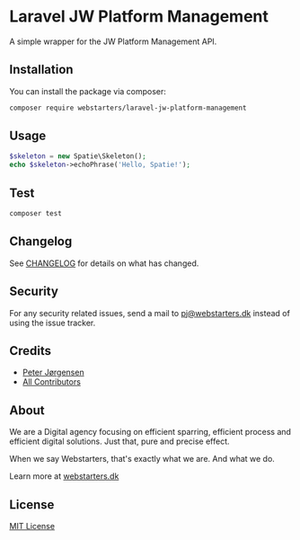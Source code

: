 # Laravel JW Platform Management

A simple wrapper for the JW Platform Management API.

## Installation

You can install the package via composer:

```bash
composer require webstarters/laravel-jw-platform-management
```

## Usage

``` php
$skeleton = new Spatie\Skeleton();
echo $skeleton->echoPhrase('Hello, Spatie!');
```

## Test

``` bash
composer test
```

## Changelog

See [CHANGELOG](CHANGELOG.md) for details on what has changed.

## Security

For any security related issues, send a mail to [pj@webstarters.dk](mailto:pj@webstarters.dk) instead of using the issue tracker.

## Credits

- [Peter Jørgensen](https://github.com/peterchrjoergensen)
- [All Contributors](../../contributors)

## About

We are a Digital agency focusing on efficient sparring, efficient process and efficient digital solutions. Just that, pure and precise effect.

When we say Webstarters, that's exactly what we are. And what we do.

Learn more at [webstarters.dk](https://webstarters.dk)

## License

[MIT License](LICENSE)